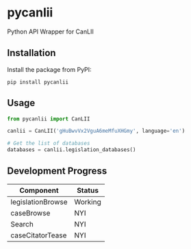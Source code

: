 pycanlii
========

Python API Wrapper for CanLII

## Installation

Install the package from PyPI:

    pip install pycanlii

## Usage

```python
from pycanlii import CanLII

canlii = CanLII('gHuBwvVx2VguA6meMfuXHGmy', language='en')

# Get the list of databases
databases = canlii.legislation_databases()
```

## Development Progress

Component | Status
----------|--------
legislationBrowse | Working
caseBrowse | NYI
Search | NYI
caseCitatorTease| NYI
